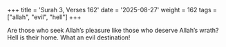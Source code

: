 +++
title = 'Surah 3, Verses 162'
date = '2025-08-27'
weight = 162
tags = ["allah", "evil", "hell"]
+++

Are those who seek Allah’s pleasure like those who deserve Allah’s wrath? Hell is their home. What an evil destination!